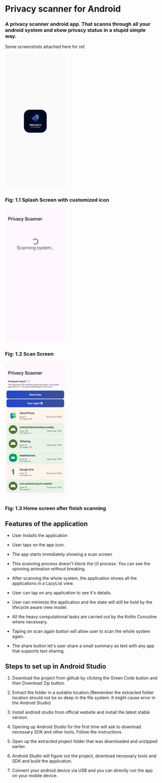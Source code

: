 # Privacy scanner for Android

### A privacy scanner android app. That scanns through all your android system and show privacy status in a stupid simple way. 


Some screenshots attached here for ref.

<img src="./images/splash-screen.jpg" alt="Splash screen" width="200px"/>

### Fig: 1.1 Splash Screen with customized icon


<img src="./images/scan-screen.jpg" alt="Scan screen" width="200px"/>

### Fig: 1.2 Scan Screen


<img src="./images/home-screen.jpg" alt="Home screen" width="200px"/>

### Fig: 1.3 Home screen after finish scanning



## Features of the application

- User Installs the application
- User taps on the app icon. 
- The app starts immidiately showing a scan screen
- This scanning process doesn't block the UI process. You can see the spinning animation without breaking.
- After scanning the whole system, the application shows all the applications in a LazyList view. 
- User can tap on any application to see it's details. 
- User can minimize the application and the state will still be hold by the lifecycle aware view model. 
- All the heavy computational tasks are carried out by the Kotlin Coroutine where necessary. 

- Taping on scan again button will allow user to scan the whole system again. 
- The share button let's user share a small summary as text with any app that supports text sharing. 


## Steps to set up in Android Studio

1. Download the project from github by clicking the Green Code button and then Download Zip button. 

2. Extract the folder in a suitable location.(Remember the extracted folder location should not be so deep in the file system. It might cause error in the Android Studio)

3. Install android studio from official website and install the latest stable version. 

4. Opening up Android Studio for the first time will ask to download necessary SDK and other tools. Follow the instructions. 

5. Open up the extracted project folder that was downloaded and unzipped earlier. 

6. Android Studio will figure out the project, download necessary tools and SDK and build the application. 

7. Connect your android device via USB and you can directly run the app on your mobile device. 


